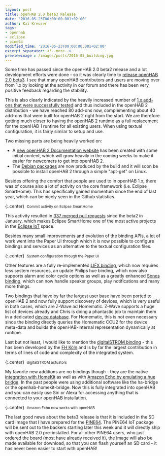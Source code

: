 ```yaml
---
layout: post
title: openHAB 2.0 beta3 Release
date: '2016-05-23T00:00:00.001+02:00'
author: Kai Kreuzer
tags:
- openhab
- eclipse
- pine64
modified_time: '2016-05-23T00:00:00.001+02:00'
excerpt_separator: <!--more-->
previewimage : /images/posts/2016-05_building.jpg
---
```


Some time has passed since the openHAB 2.0 beta2 release and a lot development efforts were done - so it was clearly time to [release openHAB 2.0 beta3](https://github.com/openhab/openhab-distro/releases/tag/2.0.0.b3). I see that many openHAB contributors and users are moving over from 1.x by looking at the activity in our forum and there has been very positive feedback regarding the stability.

<!--more-->

This is also clearly indicated by the heavily increased number of [1.x add-ons that were successfully tested](http://docs.openhab.org/features/bindings.html#compatible-1x-add-ons) and thus included in the openHAB 2 distribution - we have reached 80 add-ons now, complementing about 40 add-ons that were built for openHAB 2 right from the start. We are therefore getting much closer to having the openHAB 2 runtime as a full replacement for the openHAB 1 runtime for all existing users. When using textual configuration, it is fairly similar to setup and use.

Two missing parts are being heavily worked on:

- A [new openHAB 2 Documentation website](http://docs.openhab.org/) has been created with some initial content, which will grow heavily in the coming weeks to make it easier for newcomers to get into openHAB 2.
- The [Debian packages](https://github.com/openhab/openhab-distro/issues/66) are now produced by the build and it will soon be possible to install openHAB 2 through a simple "apt-get" on Linux.

Besides offering the comfort that people are used to in openHAB 1.x, there was of course also a lot of activity on the core framework (i.e. Eclipse SmartHome). This has specifically gained momentum since the end of last year, which can be nicely seen in the Github statistics.

{:.center}
<img class="img-responsive" src="{{ base }}/images/posts/2016-05_esh-stats.png" alt="">
<small>Commit activity on Eclipse SmartHome</small>

This activity resulted in [337 merged pull requests](https://github.com/eclipse/smarthome/issues?q=milestone%3A0.8.0.b5) since the beta2 in January, which makes Eclipse SmartHome one of the most active projects in the [Eclipse IoT](http://iot.eclipse.org/) space.

Besides many small improvements and evolution of the binding APIs, a lot of work went into the Paper UI through which it is now possible to configure bindings and services as an alternative to the textual configuration files.

{:.center}
<img class="img-responsive" src="{{ base }}/images/posts/2016-05_paperui.png" alt="">
<small>System configuration through the Paper UI</small>

Other features are a fully re-implemented [LIFX binding](http://docs.openhab.org/features/bindings/lifx/readme.html), which now requires less system resources, an update Philips hue binding, which now also supports alarm and color cycle options as well as a greatly enhanced [Sonos binding](http://docs.openhab.org/features/bindings/sonos/readme.html), which can now handle speaker groups, play notifications and many more things.

Two bindings that have by far the largest user base have been ported to openHAB 2 and now fully support discovery of devices, which is very useful in both cases, which are Z-Wave ad Homematic. Z-Wave supports a huge list of devices already and Chris is doing a phantastic job to maintain them in a dedicated [device database](http://www.cd-jackson.com/index.php/zwave/zwave-device-database/zwave-device-list). For Homematic, this is not even necessary since the binding directly queries the Homematic CCU2 for the device meta-data and builds the openHAB-internal representation dynamically at runtime. 

Last but not least, I would like to mention the [digitalSTROM binding](http://docs.openhab.org/features/bindings/digitalstrom/readme.html) - this has been developed by the [FH Köln](http://www.software-quality.fh-koeln.de/iemwiki/index.php/Hauptseite) and is by far the largest contribution in terms of lines of code and complexity of the integrated system.

{:.center}
<img class="img-responsive" src="{{ base }}/images/posts/2016-05_ds.jpg" alt="">
<small>digitalSTROM actuators</small>

My favorite new additions are no bindings though - they are the native [integration with HomeKit](http://docs.openhab.org/features/io/homekit/readme.html) as well as with [Amazon Echo by emulating a hue bridge](http://docs.openhab.org/features/io/hueemulation/readme.html). In the past people were using additional software like the ha-bridge or the openhab-homekit-bridge. Now this is fully integrated into openHAB and you can easily use Siri or Alexa for accessing anything that is connected to your openHAB installation.

{:.center}
<img class="img-responsive" src="{{ base }}/images/posts/2016-05_echo.jpg" alt="">
<small>Amazon Echo now works with openHAB</small>

The last good news about the beta3 release is that it is included in the SD card image that I have prepared for the [PINE64](http://www.pine64.com/). The PINE64 IoT package will be sent out to the backers starting later this week and it will directly ship with openHAB 2.0 pre-installed. For all other PINE64 users, who just ordered the board (most have already received it), the image will also be made available for download, so that you can flash yourself an SD card - it has never been easier to start with openHAB!
